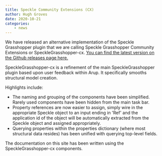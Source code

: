 ```yaml
---
title: Speckle Community Extensions (CX)
author: Hugh Groves
date: 2020-10-21
categories: 
    - news
---
```


We have released an alternative implementation of the Speckle Grasshopper plugin that we are calling Speckle Grasshopper Community Extensions or SpeckleGrasshopper-cx. [You can find the latest version on the Github releases page here.](https://github.com/arup-group/SpeckleRhino/releases)

SpeckleGrasshopper-cx is a refinement of the main SpeckleGrasshopper plugin based upon user feedback within Arup. It specifically smooths structural model creation.

Highlights include:

* The naming and grouping of the components have been simplified. Rarely used components have been hidden from the main task bar.
* Property references are now easier to assign, simply wire in the appropriate Speckle object to an input ending in 'Ref' and the application id of the object will be automatically extracted from the Speckle object and assigned appropriately.
* Querying properties within the properties dictionary (where most structural data resides) has been unified with querying top-level fields.

The documentation on this site has been written using the SpeckleGrasshopper-cx components.